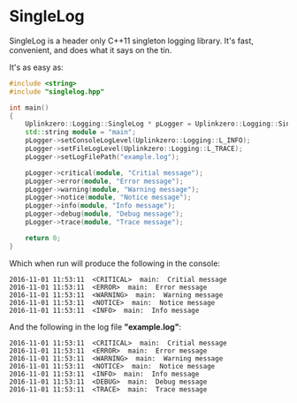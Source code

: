 # SingleLog
SingleLog is a header only C++11 singleton logging library. It's fast, convenient, and does what it says on the tin.

It's as easy as:
```c++
#include <string>
#include "singlelog.hpp"

int main()
{
    Uplinkzero::Logging::SingleLog * pLogger = Uplinkzero::Logging::SingleLog::getInstance();
    std::string module = "main";
    pLogger->setConsoleLogLevel(Uplinkzero::Logging::L_INFO);
    pLogger->setFileLogLevel(Uplinkzero::Logging::L_TRACE);
    pLogger->setLogFilePath("example.log");

    pLogger->critical(module, "Critial message");
    pLogger->error(module, "Error message");
    pLogger->warning(module, "Warning message");
    pLogger->notice(module, "Notice message");
    pLogger->info(module, "Info message");
    pLogger->debug(module, "Debug message");
    pLogger->trace(module, "Trace message");

    return 0;
}
```

Which when run will produce the following in the console:
```
2016-11-01 11:53:11  <CRITICAL>  main:  Critial message
2016-11-01 11:53:11  <ERROR>  main:  Error message
2016-11-01 11:53:11  <WARNING>  main:  Warning message
2016-11-01 11:53:11  <NOTICE>  main:  Notice message
2016-11-01 11:53:11  <INFO>  main:  Info message
```

And the following in the log file **"example.log"**:
```
2016-11-01 11:53:11  <CRITICAL>  main:  Critial message
2016-11-01 11:53:11  <ERROR>  main:  Error message
2016-11-01 11:53:11  <WARNING>  main:  Warning message
2016-11-01 11:53:11  <NOTICE>  main:  Notice message
2016-11-01 11:53:11  <INFO>  main:  Info message
2016-11-01 11:53:11  <DEBUG>  main:  Debug message
2016-11-01 11:53:11  <TRACE>  main:  Trace message
```

